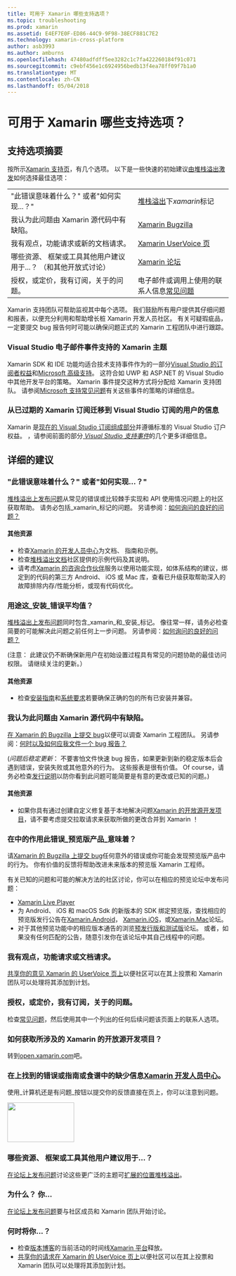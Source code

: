 ```yaml
---
title: 可用于 Xamarin 哪些支持选项？
ms.topic: troubleshooting
ms.prod: xamarin
ms.assetid: E4EF7E0F-ED86-44C9-9F98-38ECF881C7E2
ms.technology: xamarin-cross-platform
author: asb3993
ms.author: amburns
ms.openlocfilehash: 47480adfdff5ee3282c1c7fa422260184f91c071
ms.sourcegitcommit: c9ebf456e1c6924956bedb13f4ea78ff09f7b1a0
ms.translationtype: MT
ms.contentlocale: zh-CN
ms.lasthandoff: 05/04/2018
---
```

# <a name="what-support-options-are-available-for-xamarin"></a>可用于 Xamarin 哪些支持选项？

## <a name="summary-of-support-options"></a>支持选项摘要

按所示[Xamarin 支持页](https://www.xamarin.com/support)，有几个选项。  以下是一些快速的初始建议[由堆栈溢出激发](http://stackoverflow.com/help/product-support)如何选择最佳选项：

|   |   |
|---|---|
|"此错误意味着什么？" 或者"如何实现...？"|[堆栈溢出](http://stackoverflow.com/questions/ask?tags=xamarin)下*xamarin*标记|
|我认为此问题由 Xamarin 源代码中有缺陷。|[Xamarin Bugzilla](https://bugzilla.xamarin.com/page.cgi?id=bug-writing.html)|
|我有观点，功能请求或新的文档请求。|[Xamarin UserVoice 页](https://xamarin.uservoice.com)|
|哪些资源、 框架或工具其他用户建议用于...？ （和其他开放式讨论）|[Xamarin 论坛](https://forums.xamarin.com)|
|授权，或定价，我有订阅，关于的问题。|电子邮件或调用上使用的联系人信息[常见问题](https://www.xamarin.com/faq)|

Xamarin 支持团队可帮助监视其中每个选项。  我们鼓励所有用户提供其仔细问题和报表，以便充分利用和帮助增长桩 Xamarin 开发人员社区。  有关可疑瑕疵品，一定要提交 bug 报告何时可能以确保问题正式的 Xamarin 工程团队中进行跟踪。

<a name="Visual_Studio_email_support_incidents_for_Xamarin_topics"/>

### <a name="visual-studio-email-support-incidents-for-xamarin-topics"></a>Visual Studio 电子邮件事件支持的 Xamarin 主题

Xamarin SDK 和 IDE 功能均适合技术支持事件作为的一部分[Visual Studio 的订阅者权益](https://msdn.microsoft.com/subscriptions/bb266240)和[Microsoft 高级支持](https://www.microsoft.com/microsoftservices/support.aspx)。  这符合如 UWP 和 ASP.NET 的 Visual Studio 中其他开发平台的策略。  Xamarin 事件提交这种方式将分配给 Xamarin 支持团队。  请参阅[Microsoft 支持常见问题](https://support.microsoft.com/gp/offerprophone)有关这些事件的策略的详细信息。

### <a name="information-for-users-migrating-from-expired-xamarin-subscriptions-to-visual-studio-subscriptions"></a>从已过期的 Xamarin 订阅迁移到 Visual Studio 订阅的用户的信息

Xamarin 是[现在的 Visual Studio 订阅组成部分](https://blog.xamarin.com/xamarin-for-all/)并遵循标准的 Visual Studio 订户权益。  ，请参阅前面的部分[ *Visual Studio 支持事件*](#Visual_Studio_email_support_incidents_for_Xamarin_topics)的几个更多详细信息。

## <a name="detailed-recommendations"></a>详细的建议

### <a name="what-does-this-error-mean-or-how-do-i--"></a>"此错误意味着什么？" 或者"如何实现...？"

[堆栈溢出上发布问题](http://stackoverflow.com/questions/ask?tags=xamarin)从常见的错误或比较棘手实现和 API 使用情况问题上的社区获取帮助。  请务必包括_xamarin_标记的问题。  另请参阅：[如何询问的良好的问题？](http://stackoverflow.com/help/how-to-ask)

#### <a name="additional-resources"></a>其他资源

-   检查[Xamarin 的开发人员中心](/index.md)为文档、 指南和示例。
-   检查[堆栈溢出文档](http://stackoverflow.com/documentation)社区提供的示例代码及其说明。
-   请考虑[Xamarin 的咨询合作伙伴](https://www.xamarin.com/consulting-partners)服务以使用功能实现，如体系结构的建议，绑定到的代码的第三方 Android、 iOS 或 Mac 库，查看已升级获取帮助深入的故障排除内存/性能分析，或现有代码优化。

### <a name="what-does-this-installation-error-mean"></a>用途这_安装_错误平均值？

[堆栈溢出上发布问题](http://stackoverflow.com/questions/ask?tags=xamarin+installation)同时包含_xamarin_和_安装_标记。  像往常一样，请务必检查简要的可能解决此问题之前任何上一步问题。  另请参阅：[如何询问的良好的问题？](http://stackoverflow.com/help/how-to-ask)

(注意： 此建议仍不断确保新用户在初始设置过程具有常见的问题协助的最佳访问权限。  请继续关注的更新。）

#### <a name="additional-resources"></a>其他资源

-   检查[安装指南](~/cross-platform/get-started/installation/index.md)和[系统要求](~/cross-platform/get-started/requirements.md)若要确保正确的包的所有已安装并兼容。

### <a name="i-believe-this-problem-is-caused-by-a-defect-in-the-xamarin-source-code"></a>我认为此问题由 Xamarin 源代码中有缺陷。

[在 Xamarin 的 Bugzilla 上提交 bug](https://bugzilla.xamarin.com/page.cgi?id=bug-writing.html)以便可以调查 Xamarin 工程团队。  另请参阅：[何时以及如何应我文件一个 bug 报告？](~/cross-platform/troubleshooting/questions/howto-file-bug.md)

(*问题后稳定更新*： 不要害怕文件快速 bug 报告，如果更新到新的稳定版本后会遇到错误，安装失败或其他意外的行为。  这些报表是很有价值。  Of course，请务必检查[发行说明](https://developer.xamarin.com/releases/)以防你看到此问题可能简要是有意的更改或已知的问题。)

#### <a name="additional-resources"></a>其他资源

-   如果你具有通过创建自定义修复基于本地解决问题[Xamarin 的开放源开发项目](http://open.xamarin.com/)，请不要考虑提交拉取请求来获取所做的更改合并到 Xamarin ！

### <a name="what-does-this-error-in-a-preview-product-mean"></a>在中的作用此错误_预览版产品_意味着？

请[Xamarin 的 Bugzilla 上提交 bug](https://bugzilla.xamarin.com/page.cgi?id=bug-writing.html)任何意外的错误或你可能会发现预览版产品中的行为。  你有价值的反馈将帮助改进未来版本的预览版 Xamarin 工程师。

有关已知的问题和可能的解决方法的社区讨论，你可以在相应的预览论坛中发布问题：

-   [Xamarin Live Player](https://forums.xamarin.com/categories/live-player)
-   为 Android、 iOS 和 macOS Sdk 的新版本的 SDK 绑定预览版，查找相应的预览版发行公告在[Xamarin.Android](http://forums.xamarin.com/categories/android)， [Xamarin.iOS](http://forums.xamarin.com/categories/ios)，或[Xamarin.Mac](http://forums.xamarin.com/categories/mac)论坛。
-   对于其他预览功能中的相应版本通告的浏览[预发行版和测试版](http://forums.xamarin.com/categories/xamarin-prerelease)论坛。  或者，如果没有任何匹配的公告，随意引发你在该论坛中其自己线程中的问题。

### <a name="i-have-an-idea-feature-request-or-documentation-request"></a>我有观点，功能请求或文档请求。

[共享你的意见 Xamarin 的 UserVoice 页上](https://xamarin.uservoice.com)以便社区可以在其上投票和 Xamarin 团队可以处理将其添加到计划。

### <a name="i-have-a-question-about-subscriptions-licensing-or-pricing"></a>授权，或定价，我有订阅，关于的问题。

检查[常见问题](https://www.xamarin.com/faq)，然后使用其中一个列出的任何后续问题该页面上的联系人选项。

### <a name="how-do-i-get-involved-in-xamarins-open-source-development-projects"></a>如何获取所涉及的 Xamarin 的开放源开发项目？

转到[open.xamarin.com](http://open.xamarin.com/)吧。

### <a name="i-found-a-mistake-or-missing-information-in-the-guides-or-recipes-on-the-xamarin-developer-centerindexmd"></a>在上找到的错误或指南或食谱中的缺少信息[Xamarin 开发人员中心](/index.md)。

使用_计算机还是有问题_按钮以提交你的反馈直接在页上，你可以注意到问题。

[<img src="support-options-images/feedback.png" style="width: 152px; height: 90px;">](support-options-images/feedback.png)

### <a name="what-resources-frameworks-or-tools-do-other-users-recommend-for--"></a>哪些资源、 框架或工具其他用户建议用于...？

[在论坛上发布问题](https://forums.xamarin.com/)讨论这些更广泛的主题可[扩展的位置堆栈溢出](http://stackoverflow.com/help/dont-ask)。

### <a name="why-do-you--"></a>为什么？ 你...

[在论坛上发布问题](https://forums.xamarin.com/)要与社区成员和 Xamarin 团队开始讨论。

### <a name="when-will-you--"></a>何时将你...？

-   检查[版本博客](http://releases.xamarin.com/)的当前活动的时间线[Xamarin 平台](https://www.xamarin.com/platform)释放。
-   [共享你的请求在 Xamarin 的 UserVoice 页上](https://xamarin.uservoice.com)以便社区可以在其上投票和 Xamarin 团队可以处理将其添加到计划。

